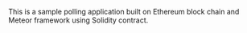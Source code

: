 This is a sample polling application built on Ethereum block chain and Meteor framework using Solidity contract. 